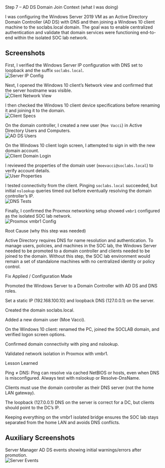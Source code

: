 Step 7 – AD DS Domain Join
Context (what I was doing)

I was configuring the Windows Server 2019 VM as an Active Directory Domain Controller (AD DS) with DNS and then joining a Windows 10 client machine to the soclabs.local domain. The goal was to enable centralized authentication and validate that domain services were functioning end-to-end within the isolated SOC lab network.

## Screenshots  

First, I verified the Windows Server IP configuration with DNS set to loopback and the suffix `soclabs.local`.  
![Server IP Config](Step-7/01-server-ipconfig.png)  

Next, I opened the Windows 10 client’s Network view and confirmed that the server hostname was visible.  
![Client Network View](Step-7/02-client-network-view.png)  

I then checked the Windows 10 client device specifications before renaming it and joining it to the domain.  
![Client Specs](Step-7/03-client-specs.png)  

On the domain controller, I created a new user (`Moe Vacci`) in Active Directory Users and Computers.  
![AD DS Users](Step-7/04-ad-ds-users.png)  

On the Windows 10 client login screen, I attempted to sign in with the new domain account.  
![Client Domain Login](Step-7/05-client-domain-login.png)  

I reviewed the properties of the domain user (`moevacci@soclabs.local`) to verify account details.  
![User Properties](Step-7/06-user-properties.png)  

I tested connectivity from the client. Pinging `soclabs.local` succeeded, but initial `nslookup` queries timed out before eventually resolving the domain controller’s IP.  
![DNS Tests](Step-7/07-dns-tests.png)  

Finally, I confirmed the Proxmox networking setup showed `vmbr1` configured as the isolated SOC lab network.  
![Proxmox vmbr1 Config](Step-7/08-vmbr1-config.png) 

Root Cause (why this step was needed)

Active Directory requires DNS for name resolution and authentication. To manage users, policies, and machines in the SOC lab, the Windows Server needed to be promoted to a domain controller and clients needed to be joined to the domain. Without this step, the SOC lab environment would remain a set of standalone machines with no centralized identity or policy control.

Fix Applied / Configuration Made

Promoted the Windows Server to a Domain Controller with AD DS and DNS roles.

Set a static IP (192.168.100.10) and loopback DNS (127.0.0.1) on the server.

Created the domain soclabs.local.

Added a new domain user (Moe Vacci).

On the Windows 10 client: renamed the PC, joined the SOCLAB domain, and verified logon screen options.

Confirmed domain connectivity with ping and nslookup.

Validated network isolation in Proxmox with vmbr1.

Lesson Learned

Ping ≠ DNS: Ping can resolve via cached NetBIOS or hosts, even when DNS is misconfigured. Always test with nslookup or Resolve-DnsName.

Clients must use the domain controller as their DNS server (not the home LAN gateway).

The loopback (127.0.0.1) DNS on the server is correct for a DC, but clients should point to the DC’s IP.

Keeping everything on the vmbr1 isolated bridge ensures the SOC lab stays separated from the home LAN and avoids DNS conflicts.

## Auxiliary Screenshots  

Server Manager AD DS events showing initial warnings/errors after promotion.  
![Server Events](Step-7/01-aux-server-events.png)  

